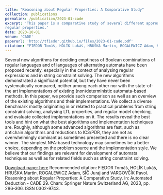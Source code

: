 ```yaml
---
title: "Reasoning about Regular Properties: A Comparative Study"
collection: publications
permalink: /publication/2023-01-cade
excerpt: 'This paper is a comparative study of several different approaches to reasoning about
regular properties.'
date: 2023-10-01
venue: 'CADE'
paperurl: 'http://tfiedor.github.io/files/2023-01-cade.pdf'
citation: "FIEDOR Tomáš, HOLÍK Lukáš, HRUŠKA Martin, ROGALEWICZ Adam, SÍČ Juraj and VARGOVČÍK Pavol. Reasoning about Regular Properties: A Comparative Study. In: Automated Deduction - CADE 29. Cham: Springer Nature Switzerland AG, 2023, pp. 286-306. ISSN 0302-9743."
---
```


Several new algorithms for deciding emptiness of Boolean combinations of regular languages and of
languages of alternating automata have been proposed recently, especially in the context of
analysing regular expressions and in string constraint solving. The new algorithms demonstrated a
significant potential, but they have never been systematically compared, neither among each other
nor with the state-of-the art implementations of existing (non)deterministic automata-based
methods. In this paper, we provide such comparison as well as an overview of the existing
algorithms and their implementations. We collect a diverse benchmark mostly originating in or
related to practical problems from string constraint solving, analysing LTL properties, and regular
model checking, and evaluate collected implementations on it. The results reveal the best tools and
hint on what the best algorithms and implementation techniques are. Roughly, although some advanced
algorithms are fast, such as antichain algorithms and reductions to IC3/PDR, they are not as
overwhelmingly dominant as sometimes presented and there is no clear winner. The simplest NFA-based
technology may sometimes be a better choice, depending on the problem source and the implementation
style. We believe that our findings are relevant for development of automata techniques as well as
for related fields such as string constraint solving.

[Download paper here](http://tfiedor.github.io/files/2023-01-cade.pdf)
Recommended citation: FIEDOR Tomáš, HOLÍK Lukáš, HRUŠKA Martin, ROGALEWICZ Adam, SÍČ Juraj and VARGOVČÍK Pavol. Reasoning about Regular Properties: A Comparative Study. In: Automated Deduction - CADE 29. Cham: Springer Nature Switzerland AG, 2023, pp. 286-306. ISSN 0302-9743.
